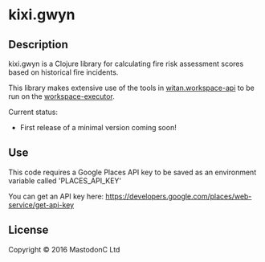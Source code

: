 # kixi.gwyn

## Description

kixi.gwyn is a Clojure library for calculating fire risk assessment scores based on historical fire incidents.

This library makes extensive use of the tools in [witan.workspace-api](https://github.com/MastodonC/witan.workspace-api) to be run on the [workspace-executor](https://github.com/MastodonC/witan.workspace-executor).

Current status:
* First release of a minimal version coming soon!

## Use

This code requires a Google Places API key to be saved as an environment variable called 'PLACES_API_KEY'

You can get an API key here: https://developers.google.com/places/web-service/get-api-key

## License

Copyright © 2016 MastodonC Ltd
